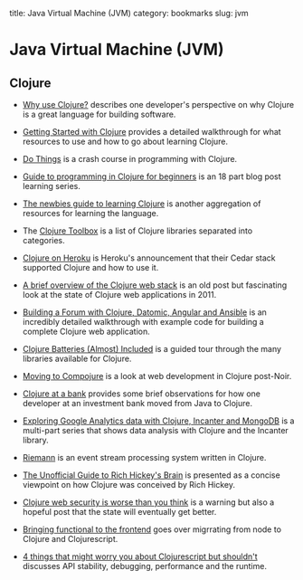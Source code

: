 title: Java Virtual Machine (JVM)
category: bookmarks
slug: jvm

# Java Virtual Machine (JVM)


## Clojure
* [Why use Clojure?](http://www.paradiso.cc/2013/12/23/why-use-clojure/) 
  describes one developer's perspective on why Clojure is a great language
  for building software.

* [Getting Started with Clojure](http://jrheard.tumblr.com/post/40024238467/getting-started-with-clojure)
  provides a detailed walkthrough for what resources to use and how to go
  about learning Clojure.

* [Do Things](http://www.braveclojure.com/do-things/) is a crash course in
  programming with Clojure.

* [Guide to programming in Clojure for beginners](http://blackstag.com/blog.posting?id=5)
  is an 18 part blog post learning series.

* [The newbies guide to learning Clojure](http://www.elangocheran.com/blog/2012/03/the-newbies-guide-learning-clojure/)
  is another aggregation of resources for learning the language.

* The [Clojure Toolbox](http://www.clojure-toolbox.com/) is a list of
  Clojure libraries separated into categories.

* [Clojure on Heroku](https://blog.heroku.com/archives/2011/7/5/clojure_on_heroku)
  is Heroku's announcement that their Cedar stack supported Clojure and how
  to use it.

* [A brief overview of the Clojure web stack](http://brehaut.net/blog/2011/ring_introduction)
  is an old post but fascinating look at the state of Clojure web applications 
  in 2011.

* [Building a Forum with Clojure, Datomic, Angular and Ansible](http://www.flyingmachinestudios.com/programming/building-a-forum-with-clojure-datomic-angular/)
  is an incredibly detailed walkthrough with example code for building a
  complete Clojure web application.

* [Clojure Batteries (Almost) Included](http://adambard.com/blog/clojure-batteries-included/)
  is a guided tour through the many libraries available for Clojure.

* [Moving to Compojure](http://yogthos.net/blog/33-Moving+to+Compojure) is a
  look at web development in Clojure post-Noir.

* [Clojure at a bank](http://www.pitheringabout.com/?p=778) provides some
  brief observations for how one developer at an investment bank moved from
  Java to Clojure.

* [Exploring Google Analytics data with Clojure, Incanter and MongoDB](http://loganis-data-science.blogspot.ca/2012/12/exploring-google-analytics-data-with.html)
  is a multi-part series that shows data analysis with Clojure and the Incanter
  library.

* [Riemann](https://github.com/aphyr/riemann) is an event stream processing
  system written in Clojure.

* [The Unofficial Guide to Rich Hickey's Brain](http://www.flyingmachinestudios.com/programming/the-unofficial-guide-to-rich-hickeys-brain/)
  is presented as a concise viewpoint on how Clojure was conceived by Rich
  Hickey.

* [Clojure web security is worse than you think](https://hackworth.be/2014/03/26/clojure-web-security-is-worse-than-you-think/)
  is a warning but also a hopeful post that the state will eventually get
  better.

* [Bringing functional to the frontend](http://blog.getprismatic.com/bringing-functional-to-the-frontend-clojure-clojurescript-for-the-web/)
  goes over migrrating from node to Clojure and Clojurescript.

* [4 things that might worry you about Clojurescript but shouldn't](http://jasonrudolph.com/blog/2012/09/11/clojurescript-4-things-that-might-worry-you-but-should-not/)
  discusses API stability, debugging, performance and the runtime.
